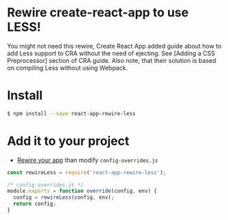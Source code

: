 # Rewire create-react-app to use LESS!

You might not need this rewire, Create React App added guide about how to add Less support to CRA without the need of ejecting. See [Adding a CSS Preprocessor] section of CRA guide. Also note, that their solution is based on compiling Less without using Webpack.

# Install

```bash
$ npm install --save react-app-rewire-less
```

# Add it to your project

* [Rewire your app](https://github.com/timarney/react-app-rewired#how-to-rewire-your-create-react-app-project) than modify `config-overrides.js`

```javascript
const rewireLess = require('react-app-rewire-less');

/* config-overrides.js */
module.exports = function override(config, env) {
  config = rewireLess(config, env);
  return config;
}
```
